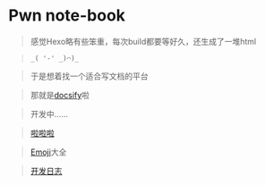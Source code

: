 # Pwn note-book

> 感觉Hexo略有些笨重，每次build都要等好久，还生成了一堆html 

> `_( '-' _)⌒)_`

> 于是想着找一个适合写文档的平台

> 那就是[docsify](docsify.md)啦

> 开发中......

> [啦啦啦](//taqini.space)

> [Emoji](emoji.md)大全

> [开发日志](logs.md)


